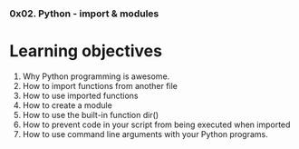 ### 0x02. Python - import & modules

# Learning objectives

 1. Why Python programming is awesome.
 2. How to import functions from another file
 3. How to use imported functions
 4. How to create a module
 5. How to use the built-in function dir()
 6. How to prevent code in your script from being executed when imported
 7. How to use command line arguments with your Python programs.
